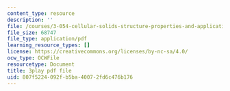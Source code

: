 ```yaml
---
content_type: resource
description: ''
file: /courses/3-054-cellular-solids-structure-properties-and-applications-spring-2015/807f5224092fb5ba40072fd6c476b176_q-uLJN8upWE.pdf
file_size: 68747
file_type: application/pdf
learning_resource_types: []
license: https://creativecommons.org/licenses/by-nc-sa/4.0/
ocw_type: OCWFile
resourcetype: Document
title: 3play pdf file
uid: 807f5224-092f-b5ba-4007-2fd6c476b176
---
```

